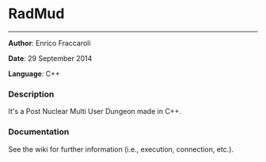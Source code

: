 # RadMud
------------
**Author**: Enrico Fraccaroli

**Date**: 29 September 2014

**Language**: C++

### Description
It's a Post Nuclear Multi User Dungeon made in C++.

### Documentation
See the wiki for further information (i.e., execution, connection, etc.).
